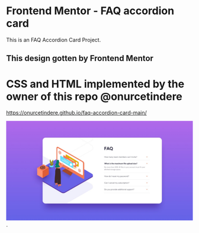 # Frontend Mentor - FAQ accordion card

This is an FAQ Accordion Card Project.
## This design gotten by Frontend Mentor
# CSS and HTML implemented by the owner of this repo @onurcetindere

 https://onurcetindere.github.io/faq-accordion-card-main/

![Project](/design/desktop-design.jpg "Desktop Design").
